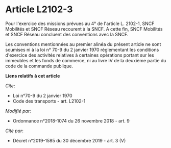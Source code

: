 # Article L2102-3

Pour l'exercice des missions prévues au 4° de l'article L. 2102-1, SNCF Mobilités et SNCF Réseau recourent à la SNCF. A cette
fin, SNCF Mobilités et SNCF Réseau concluent des conventions avec la SNCF.

Les conventions mentionnées au premier alinéa du présent article ne sont soumises ni à la loi n° 70-9 du 2 janvier 1970
réglementant les conditions d'exercice des activités relatives à certaines opérations portant sur les immeubles et les fonds
de commerce, ni au livre IV de la deuxième partie du code de la commande publique.

**Liens relatifs à cet article**

_Cite_:

  - Loi n°70-9 du 2 janvier 1970
  - Code des transports - art. L2102-1

_Modifié par_:

  - Ordonnance n°2018-1074 du 26 novembre 2018 - art. 9

_Cité par_:

  - Décret n°2019-1585 du 30 décembre 2019 - art. 3 (V)
